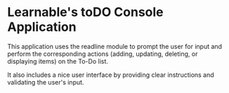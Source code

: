 # Learnable's toDO Console Application

This application uses the readline module to prompt the user for input and perform the corresponding actions (adding, updating, deleting, or displaying items) on the To-Do list. 

It also includes a nice user interface by providing clear instructions and validating the user's input.
